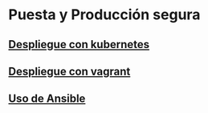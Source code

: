 # Puesta y Producción segura

## [Despliegue con kubernetes](./Despliegue%20con%20kubernetes/)

## [Despliegue con vagrant](./Despliegue%20con%20vagrant/)

## [Uso de Ansible](./Uso%20de%20Ansible/)